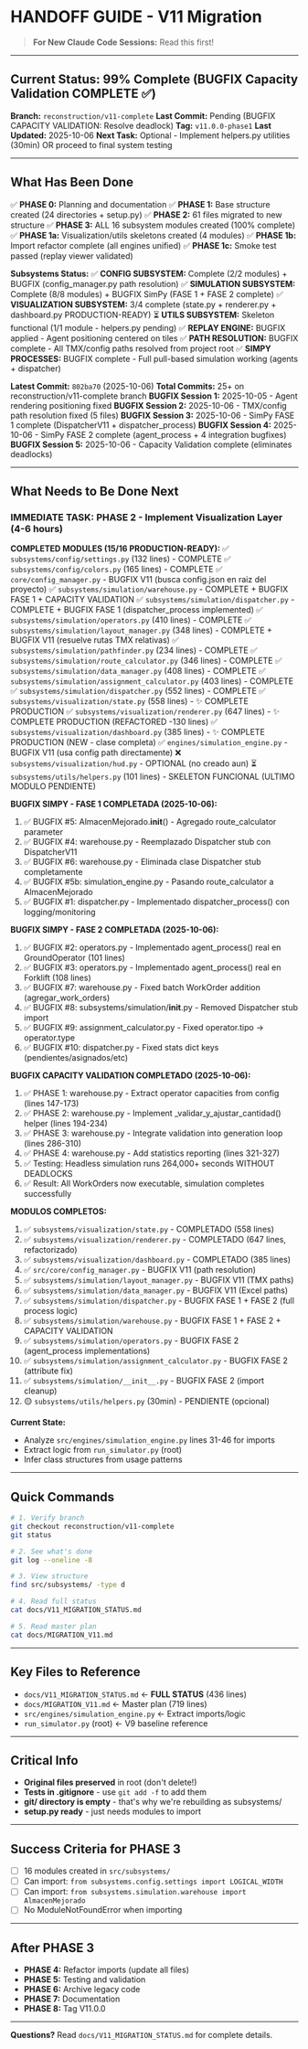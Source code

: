 # HANDOFF GUIDE - V11 Migration

> **For New Claude Code Sessions:** Read this first!

---

## Current Status: 99% Complete (BUGFIX Capacity Validation COMPLETE ✅)

**Branch:** `reconstruction/v11-complete`
**Last Commit:** Pending (BUGFIX CAPACITY VALIDATION: Resolve deadlock)
**Tag:** `v11.0.0-phase1`
**Last Updated:** 2025-10-06
**Next Task:** Optional - Implement helpers.py utilities (30min) OR proceed to final system testing

---

## What Has Been Done

✅ **PHASE 0:** Planning and documentation
✅ **PHASE 1:** Base structure created (24 directories + setup.py)
✅ **PHASE 2:** 61 files migrated to new structure
✅ **PHASE 3:** ALL 16 subsystem modules created (100% complete)
✅ **PHASE 1a:** Visualization/utils skeletons created (4 modules)
✅ **PHASE 1b:** Import refactor complete (all engines unified)
✅ **PHASE 1c:** Smoke test passed (replay viewer validated)

**Subsystems Status:**
✅ **CONFIG SUBSYSTEM:** Complete (2/2 modules) + BUGFIX (config_manager.py path resolution)
✅ **SIMULATION SUBSYSTEM:** Complete (8/8 modules) + BUGFIX SimPy (FASE 1 + FASE 2 complete)
✅ **VISUALIZATION SUBSYSTEM:** 3/4 complete (state.py + renderer.py + dashboard.py PRODUCTION-READY)
⏳ **UTILS SUBSYSTEM:** Skeleton functional (1/1 module - helpers.py pending)
✅ **REPLAY ENGINE:** BUGFIX applied - Agent positioning centered on tiles
✅ **PATH RESOLUTION:** BUGFIX complete - All TMX/config paths resolved from project root
✅ **SIMPY PROCESSES:** BUGFIX complete - Full pull-based simulation working (agents + dispatcher)

**Latest Commit:** `802ba70` (2025-10-06)
**Total Commits:** 25+ on reconstruction/v11-complete branch
**BUGFIX Session 1:** 2025-10-05 - Agent rendering positioning fixed
**BUGFIX Session 2:** 2025-10-06 - TMX/config path resolution fixed (5 files)
**BUGFIX Session 3:** 2025-10-06 - SimPy FASE 1 complete (DispatcherV11 + dispatcher_process)
**BUGFIX Session 4:** 2025-10-06 - SimPy FASE 2 complete (agent_process + 4 integration bugfixes)
**BUGFIX Session 5:** 2025-10-06 - Capacity Validation complete (eliminates deadlocks)

---

## What Needs to Be Done Next

### IMMEDIATE TASK: PHASE 2 - Implement Visualization Layer (4-6 hours)

**COMPLETED MODULES (15/16 PRODUCTION-READY):**
✅ `subsystems/config/settings.py` (132 lines) - COMPLETE
✅ `subsystems/config/colors.py` (165 lines) - COMPLETE
✅ `core/config_manager.py` - BUGFIX V11 (busca config.json en raiz del proyecto)
✅ `subsystems/simulation/warehouse.py` - COMPLETE + BUGFIX FASE 1 + CAPACITY VALIDATION
✅ `subsystems/simulation/dispatcher.py` - COMPLETE + BUGFIX FASE 1 (dispatcher_process implemented)
✅ `subsystems/simulation/operators.py` (410 lines) - COMPLETE
✅ `subsystems/simulation/layout_manager.py` (348 lines) - COMPLETE + BUGFIX V11 (resuelve rutas TMX relativas)
✅ `subsystems/simulation/pathfinder.py` (234 lines) - COMPLETE
✅ `subsystems/simulation/route_calculator.py` (346 lines) - COMPLETE
✅ `subsystems/simulation/data_manager.py` (408 lines) - COMPLETE
✅ `subsystems/simulation/assignment_calculator.py` (403 lines) - COMPLETE
✅ `subsystems/simulation/dispatcher.py` (552 lines) - COMPLETE
✅ `subsystems/visualization/state.py` (558 lines) - ✨ COMPLETE PRODUCTION
✅ `subsystems/visualization/renderer.py` (647 lines) - ✨ COMPLETE PRODUCTION (REFACTORED -130 lines)
✅ `subsystems/visualization/dashboard.py` (385 lines) - ✨ COMPLETE PRODUCTION (NEW - clase completa)
✅ `engines/simulation_engine.py` - BUGFIX V11 (usa config path directamente)
❌ `subsystems/visualization/hud.py` - OPTIONAL (no creado aun)
⏳ `subsystems/utils/helpers.py` (101 lines) - SKELETON FUNCIONAL (ULTIMO MODULO PENDIENTE)

**BUGFIX SIMPY - FASE 1 COMPLETADA (2025-10-06):**
1. ✅ BUGFIX #5: AlmacenMejorado.__init__() - Agregado route_calculator parameter
2. ✅ BUGFIX #4: warehouse.py - Reemplazado Dispatcher stub con DispatcherV11
3. ✅ BUGFIX #6: warehouse.py - Eliminada clase Dispatcher stub completamente
4. ✅ BUGFIX #5b: simulation_engine.py - Pasando route_calculator a AlmacenMejorado
5. ✅ BUGFIX #1: dispatcher.py - Implementado dispatcher_process() con logging/monitoring

**BUGFIX SIMPY - FASE 2 COMPLETADA (2025-10-06):**
1. ✅ BUGFIX #2: operators.py - Implementado agent_process() real en GroundOperator (101 lines)
2. ✅ BUGFIX #3: operators.py - Implementado agent_process() real en Forklift (108 lines)
3. ✅ BUGFIX #7: warehouse.py - Fixed batch WorkOrder addition (agregar_work_orders)
4. ✅ BUGFIX #8: subsystems/simulation/__init__.py - Removed Dispatcher stub import
5. ✅ BUGFIX #9: assignment_calculator.py - Fixed operator.tipo -> operator.type
6. ✅ BUGFIX #10: dispatcher.py - Fixed stats dict keys (pendientes/asignados/etc)

**BUGFIX CAPACITY VALIDATION COMPLETADO (2025-10-06):**
1. ✅ PHASE 1: warehouse.py - Extract operator capacities from config (lines 147-173)
2. ✅ PHASE 2: warehouse.py - Implement _validar_y_ajustar_cantidad() helper (lines 194-234)
3. ✅ PHASE 3: warehouse.py - Integrate validation into generation loop (lines 286-310)
4. ✅ PHASE 4: warehouse.py - Add statistics reporting (lines 321-327)
5. ✅ Testing: Headless simulation runs 264,000+ seconds WITHOUT DEADLOCKS
6. ✅ Result: All WorkOrders now executable, simulation completes successfully

**MODULOS COMPLETOS:**
1. ✅ `subsystems/visualization/state.py` - COMPLETADO (558 lines)
2. ✅ `subsystems/visualization/renderer.py` - COMPLETADO (647 lines, refactorizado)
3. ✅ `subsystems/visualization/dashboard.py` - COMPLETADO (385 lines)
4. ✅ `src/core/config_manager.py` - BUGFIX V11 (path resolution)
5. ✅ `subsystems/simulation/layout_manager.py` - BUGFIX V11 (TMX paths)
6. ✅ `subsystems/simulation/data_manager.py` - BUGFIX V11 (Excel paths)
7. ✅ `subsystems/simulation/dispatcher.py` - BUGFIX FASE 1 + FASE 2 (full process logic)
8. ✅ `subsystems/simulation/warehouse.py` - BUGFIX FASE 1 + FASE 2 + CAPACITY VALIDATION
9. ✅ `subsystems/simulation/operators.py` - BUGFIX FASE 2 (agent_process implementations)
10. ✅ `subsystems/simulation/assignment_calculator.py` - BUGFIX FASE 2 (attribute fix)
11. ✅ `subsystems/simulation/__init__.py` - BUGFIX FASE 2 (import cleanup)
12. 🟡 `subsystems/utils/helpers.py` (30min) - PENDIENTE (opcional)

**Current State:**
- Analyze `src/engines/simulation_engine.py` lines 31-46 for imports
- Extract logic from `run_simulator.py` (root)
- Infer class structures from usage patterns

---

## Quick Commands

```bash
# 1. Verify branch
git checkout reconstruction/v11-complete
git status

# 2. See what's done
git log --oneline -8

# 3. View structure
find src/subsystems/ -type d

# 4. Read full status
cat docs/V11_MIGRATION_STATUS.md

# 5. Read master plan
cat docs/MIGRATION_V11.md
```

---

## Key Files to Reference

- `docs/V11_MIGRATION_STATUS.md` ← **FULL STATUS** (436 lines)
- `docs/MIGRATION_V11.md` ← Master plan (719 lines)
- `src/engines/simulation_engine.py` ← Extract imports/logic
- `run_simulator.py` (root) ← V9 baseline reference

---

## Critical Info

- **Original files preserved** in root (don't delete!)
- **Tests in .gitignore** - use `git add -f` to add them
- **git/ directory is empty** - that's why we're rebuilding as subsystems/
- **setup.py ready** - just needs modules to import

---

## Success Criteria for PHASE 3

- [ ] 16 modules created in `src/subsystems/`
- [ ] Can import: `from subsystems.config.settings import LOGICAL_WIDTH`
- [ ] Can import: `from subsystems.simulation.warehouse import AlmacenMejorado`
- [ ] No ModuleNotFoundError when importing

---

## After PHASE 3

- **PHASE 4:** Refactor imports (update all files)
- **PHASE 5:** Testing and validation
- **PHASE 6:** Archive legacy code
- **PHASE 7:** Documentation
- **PHASE 8:** Tag V11.0.0

---

**Questions?** Read `docs/V11_MIGRATION_STATUS.md` for complete details.
